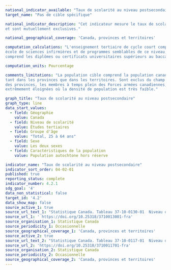 ```yaml
---
national_indicator_available: "Taux de scolarité au niveau postsecondaire"
target_name: "Pas de cible spécifique"

national_indicator_description: "Cet indicateur mesure le taux de scolarité au niveau postsecondaire. Les catégories représentent le plus haut niveau de scolarité atteint 
et sont mutuellement exclusives."

national_geographical_coverage: 'Canada, provinces et territoires'

computation_calculations: "L'enseignement tertiaire de cycle court comprend les diplômes ou les certificats non universitaires d'un collège communautaire, cégep, d'une 
école de sciences infirmières et de programmes semblables de ce niveau; Comprend également les certificats universitaires inférieurs au baccalauréat. Maitrise ou doctorat 
comprend les diplômes ou certificats universitaires supérieurs au baccalauréat. Les données reposent sur une moyenne de 12 mois compris entre janvier et décembre."

computation_units: Pourcentage

comments_limitations: "La population cible comprend la population canadienne civile non institutionnalisée de 15 ans et plus. L'enquête est menée dans l'ensemble du pays, 
tant dans les provinces que dans les territoires. Sont exclus du champ de l'enquête les personnes qui vivent dans les réserves et dans d'autres peuplements autochtones 
des provinces, les membres à temps plein des Forces armées canadiennes, les pensionnaires d'établissements institutionnels et les ménages situés dans des régions 
extrêmement éloignées où la densité de population est très faible."

graph_title: "Taux de scolarité au niveau postsecondaire"
graph_type: line
data_start_values:
  - field: Géographie
    value: Canada
  - field: Niveau de scolarité
    value: Études tertiaires
  - field: Groupe d'âge
    value: "Total, 25 à 64 ans"
  - field: Sexe
    value: Les deux sexes
  - field: Caractéristiques de la population
    value: Population autochtone hors réserve 

indicator_name: "Taux de scolarité au niveau postsecondaire"
indicator_sort_order: 04-02-01
published: true
reporting_status: complete
indicator_number: 4.2.1
sdg_goal: '4'
data_non_statistical: false
target_id: '4.2'
data_show_map: false
source_active_1: true
source_url_text_1: "Statistique Canada. Tableau 37-10-0130-01  Niveau de scolarité de la population âgée de 25 à 64 ans, selon le groupe d'âge et le sexe, Organisation de coopération et de développement économiques (OCDE), Canada, provinces et territoires"
source_url_1: ' https://doi.org/10.25318/3710013001-fra'
source_organisation_1: Statistique Canada
source_periodicity_1: Occasionnelle
source_geographical_coverage_1: 'Canada, provinces et territoires'
source_active_2: true
source_url_text_2: "Statistique Canada. Tableau 37-10-0117-01  Niveau de scolarité de la population âgée de 25 à 64 ans, population autochtone hors réserve, population non-autochtone, et population totale"
source_url_2: 'https://doi.org/10.25318/3710011701-fra'
source_organisation_2: Statistique Canada
source_periodicity_2: Occasionnelle
source_geographical_coverage_2: 'Canada, provinces et territoires'
---
```

